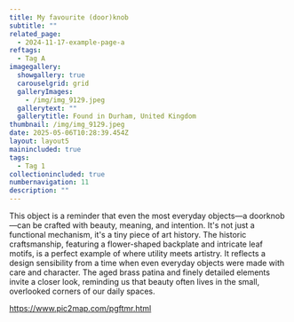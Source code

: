 ```yaml
---
title: My favourite (door)knob
subtitle: ""
related_page:
  - 2024-11-17-example-page-a
reftags:
  - Tag A
imagegallery:
  showgallery: true
  carouselgrid: grid
  galleryImages:
    - /img/img_9129.jpeg
  gallerytext: ""
  gallerytitle: Found in Durham, United Kingdom
thumbnail: /img/img_9129.jpeg
date: 2025-05-06T10:28:39.454Z
layout: layout5
mainincluded: true
tags:
  - Tag 1
collectionincluded: true
numbernavigation: 11
description: ""
---
```

This object is a reminder that even the most everyday objects—a doorknob—can be crafted with beauty, meaning, and intention. It's not just a functional mechanism, it's a tiny piece of art history. The historic craftsmanship, featuring a flower-shaped backplate and intricate leaf motifs, is a perfect example of where utility meets artistry. It reflects a design sensibility from a time when even everyday objects were made with care and character. The aged brass patina and finely detailed elements invite a closer look, reminding us that beauty often lives in the small, overlooked corners of our daily spaces.



<https://www.pic2map.com/pgftmr.html>